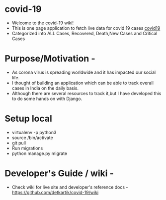 # covid-19
-  Welcome to the covid-19 wiki!
- This is one page application to fetch live data for covid 19 cases 
[covid19](http://detkartik.pythonanywhere.com/)
- Categorized into ALL Cases, Recovered, Death,New Cases and Critical Cases

# Purpose/Motivation -
- As corona virus is spreading worldwide and it has impacted our social life. 
-  I thought of building an application which can be able to track overall cases in India on the daily basis.
-  Although there are several resources to track it,but I have developed this to do some hands on with Django.


# Setup local
- virtualenv -p python3 <desired-path>
- source <desired-path>/bin/activate
- git pull
- Run migrations
- python manage.py migrate
 
 # Developer's Guide / wiki -
 - Check wiki for live site and developer's reference docs - 
   https://github.com/detkartik/covid-19/wiki

